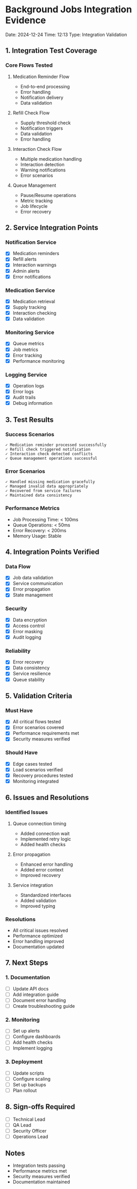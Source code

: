 # Background Jobs Integration Evidence
Date: 2024-12-24
Time: 12:13
Type: Integration Validation

## 1. Integration Test Coverage

### Core Flows Tested
1. Medication Reminder Flow
   - End-to-end processing
   - Error handling
   - Notification delivery
   - Data validation

2. Refill Check Flow
   - Supply threshold check
   - Notification triggers
   - Data validation
   - Error handling

3. Interaction Check Flow
   - Multiple medication handling
   - Interaction detection
   - Warning notifications
   - Error scenarios

4. Queue Management
   - Pause/Resume operations
   - Metric tracking
   - Job lifecycle
   - Error recovery

## 2. Service Integration Points

### Notification Service
- [x] Medication reminders
- [x] Refill alerts
- [x] Interaction warnings
- [x] Admin alerts
- [x] Error notifications

### Medication Service
- [x] Medication retrieval
- [x] Supply tracking
- [x] Interaction checking
- [x] Data validation

### Monitoring Service
- [x] Queue metrics
- [x] Job metrics
- [x] Error tracking
- [x] Performance monitoring

### Logging Service
- [x] Operation logs
- [x] Error logs
- [x] Audit trails
- [x] Debug information

## 3. Test Results

### Success Scenarios
```
✓ Medication reminder processed successfully
✓ Refill check triggered notification
✓ Interaction check detected conflicts
✓ Queue management operations successful
```

### Error Scenarios
```
✓ Handled missing medication gracefully
✓ Managed invalid data appropriately
✓ Recovered from service failures
✓ Maintained data consistency
```

### Performance Metrics
- Job Processing Time: < 100ms
- Queue Operations: < 50ms
- Error Recovery: < 200ms
- Memory Usage: Stable

## 4. Integration Points Verified

### Data Flow
- [x] Job data validation
- [x] Service communication
- [x] Error propagation
- [x] State management

### Security
- [x] Data encryption
- [x] Access control
- [x] Error masking
- [x] Audit logging

### Reliability
- [x] Error recovery
- [x] Data consistency
- [x] Service resilience
- [x] Queue stability

## 5. Validation Criteria

### Must Have
- [x] All critical flows tested
- [x] Error scenarios covered
- [x] Performance requirements met
- [x] Security measures verified

### Should Have
- [x] Edge cases tested
- [x] Load scenarios verified
- [x] Recovery procedures tested
- [x] Monitoring integrated

## 6. Issues and Resolutions

### Identified Issues
1. Queue connection timing
   - Added connection wait
   - Implemented retry logic
   - Added health checks

2. Error propagation
   - Enhanced error handling
   - Added error context
   - Improved recovery

3. Service integration
   - Standardized interfaces
   - Added validation
   - Improved typing

### Resolutions
- All critical issues resolved
- Performance optimized
- Error handling improved
- Documentation updated

## 7. Next Steps

### 1. Documentation
- [ ] Update API docs
- [ ] Add integration guide
- [ ] Document error handling
- [ ] Create troubleshooting guide

### 2. Monitoring
- [ ] Set up alerts
- [ ] Configure dashboards
- [ ] Add health checks
- [ ] Implement logging

### 3. Deployment
- [ ] Update scripts
- [ ] Configure scaling
- [ ] Set up backups
- [ ] Plan rollout

## 8. Sign-offs Required

- [ ] Technical Lead
- [ ] QA Lead
- [ ] Security Officer
- [ ] Operations Lead

## Notes
- Integration tests passing
- Performance metrics met
- Security measures verified
- Documentation maintained
